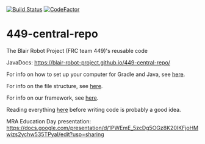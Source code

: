 [![Build Status](https://travis-ci.org/blair-robot-project/449-central-repo.svg?branch=master)](https://travis-ci.org/blair-robot-project/449-central-repo/)
[![CodeFactor](https://www.codefactor.io/repository/github/blair-robot-project/449-central-repo/badge)](https://www.codefactor.io/repository/github/blair-robot-project/449-central-repo)
# 449-central-repo
The Blair Robot Project (FRC team 449)'s reusable code

JavaDocs: https://blair-robot-project.github.io/449-central-repo/

For info on how to set up your computer for Gradle and Java, see [here](
http://team449.shoutwiki.com/wiki/Software_Guide).

For info on the file structure, see [here](http://team449.shoutwiki.com/wiki/Filetree_Structure).

For info on our framework, see [here](http://team449.shoutwiki.com/wiki/Information_Hiding).

Reading everything [here](http://team449.shoutwiki.com/wiki/Category:Programming)
before writing code is probably a good idea.

MRA Education Day presentation: https://docs.google.com/presentation/d/1PWEmE_5zcDg5OGz8K20IKFjoHMwizs2ychw535TPyaI/edit?usp=sharing
